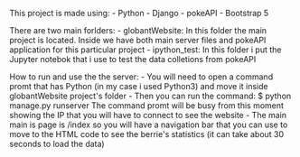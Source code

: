 This project is made using:
    - Python
    - Django
    - pokeAPI
    - Bootstrap 5

There are two main forlders:
    - globantWebsite: In this folder the main project is located. Inside we have both main server files and pokeAPI application for this particular project
    - ipython_test: In this folder i put the Jupyter notebok that i use to test the data colletions from pokeAPI

How to run and use the the server:
    - You will need to open a command promt that has Python (in my case i used Python3) and move it inside globantWebsite project's folder
    - Then you can run the command:
        $ python manage.py runserver
      The command promt will be busy from this moment showing the IP that you will have to connect to see the website
    - The main main is page is <localhost>/index so you will have a navigation bar that you can use to move to the HTML code to see the berrie's statistics (it can take about 30 seconds to load the data)